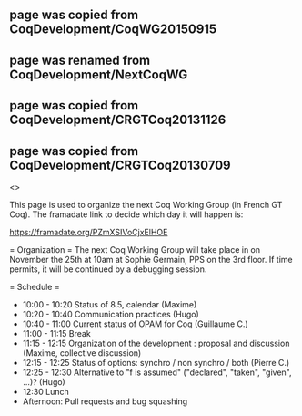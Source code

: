 ## page was copied from CoqDevelopment/CoqWG20150915
## page was renamed from CoqDevelopment/NextCoqWG
## page was copied from CoqDevelopment/CRGTCoq20131126
## page was copied from CoqDevelopment/CRGTCoq20130709
<<TableOfContents>>

This page is used to organize the next Coq Working Group (in French GT Coq).
The framadate link to decide which day it will happen is:

  https://framadate.org/PZmXSIVoCjxElHOE

= Organization =
The next Coq Working Group will take place in on November the 25th at 10am at Sophie Germain, PPS on the 3rd floor. If time permits, it will be continued by a debugging session.

= Schedule =
 * 10:00 - 10:20 Status of 8.5, calendar (Maxime)
 * 10:20 - 10:40 Communication practices (Hugo)
 * 10:40 - 11:00 Current status of OPAM for Coq (Guillaume C.)
 * 11:00 - 11:15 Break
 * 11:15 - 12:15 Organization of the development : proposal and discussion (Maxime, collective discussion)
 * 12:15 - 12:25 Status of options: synchro / non synchro / both (Pierre C.)
 * 12:25 - 12:30 Alternative to "f is assumed" ("declared", "taken", "given", ...)? (Hugo)
 * 12:30 Lunch
 * Afternoon: Pull requests and bug squashing
